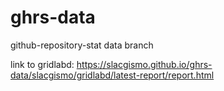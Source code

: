 # ghrs-data
github-repository-stat data branch

link to gridlabd:
https://slacgismo.github.io/ghrs-data/slacgismo/gridlabd/latest-report/report.html
